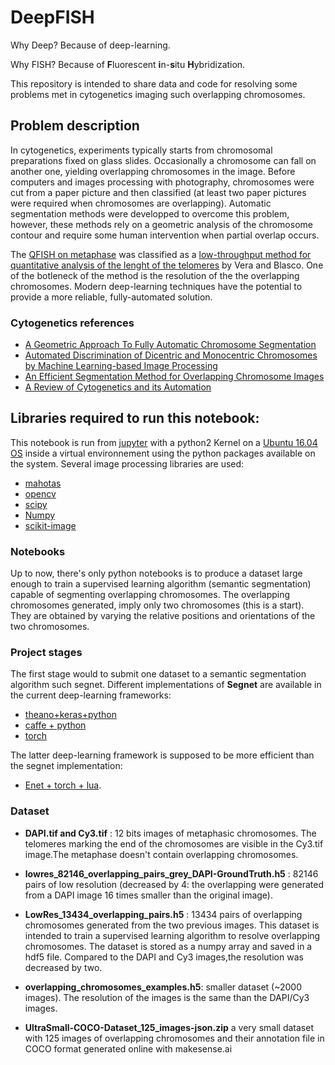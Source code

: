 # DeepFISH
Why Deep? Because of deep-learning.

Why FISH? Because of **F**luorescent **i**n-**s**itu **H**ybridization.

This repository is intended to share data and code for resolving some problems met in cytogenetics imaging such overlapping chromosomes.

## Problem description

   In cytogenetics, experiments typically starts from chromosomal preparations fixed on glass slides. Occasionally a chromosome can fall on another one, yielding overlapping chromosomes in the image. Before computers and images processing with photography, chromosomes were cut from a paper picture and then classified (at least two paper pictures were required when chromosomes are overlapping). Automatic segmentation methods were developped to overcome this problem, however, these methods rely on a geometric analysis of the chromosome contour and require some human intervention when partial overlap occurs.
   
   The [QFISH on metaphase](https://en.wikipedia.org/wiki/Q-FISH) was classified as a [low-throughput method for quantitative analysis of the lenght of the telomeres](https://www.ncbi.nlm.nih.gov/pmc/articles/PMC3409675/figure/F1/) by Vera and Blasco. One of the botleneck of the method is the resolution of the the overlapping chromosomes. 
Modern deep-learning techniques have the potential to provide a more reliable, fully-automated solution.


### Cytogenetics references
  * [A Geometric Approach To Fully Automatic Chromosome Segmentation](https://arxiv.org/abs/1112.4164)
  * [Automated Discrimination of Dicentric and Monocentric Chromosomes by Machine Learning-based Image Processing](http://biorxiv.org/content/biorxiv/early/2016/01/19/037309.full.pdf)
  * [An Efficient Segmentation Method for Overlapping Chromosome Images](http://research.ijcaonline.org/volume95/number1/pxc3894861.pdf)
  * [A Review of Cytogenetics and its Automation](http://www.scialert.net/qredirect.php?doi=jms.2007.1.18&linkid=pdf)

## Libraries required to run this notebook:

This notebook is run from [jupyter](http://jupyter.org/) with a python2 Kernel on a [Ubuntu 16.04 OS](https://www.ubuntu.com/desktop) inside a virtual environnement using the python packages available on the system. Several image processing libraries are used:

   * [mahotas](http://luispedro.org/software/mahotas/)
   * [opencv](http://opencv.org/)
   * [scipy](https://www.scipy.org/)
   * [Numpy](http://www.numpy.org/)
   * [scikit-image](http://scikit-image.org/)
    
### Notebooks

Up to now, there's only python notebooks is to produce a dataset large enough to train a supervised learning algorithm (semantic segmentation) capable of segmenting overlapping chromosomes. The overlapping chromosomes generated, imply only two chromosomes (this is a start). They are obtained by varying the relative positions and orientations of the two chromosomes.

### Project stages
The first stage would to submit one dataset to a semantic segmentation algorithm such segnet. Different  implementations of **Segnet** are available in the current deep-learning frameworks:
     
* [theano+keras+python](https://github.com/pradyu1993/segnet/blob/master/segnet.py)
* [caffe + python](https://github.com/alexgkendall/caffe-segnet)
* [torch](https://github.com/yandex/segnet-torch)

The latter deep-learning framework is supposed to be more efficient than the segnet implementation:

* [Enet + torch + lua](https://github.com/e-lab/ENet-training).

### Dataset
   * **DAPI.tif and Cy3.tif** : 12 bits images of metaphasic chromosomes. The telomeres marking the end of the chromosomes are visible in the Cy3.tif image.The metaphase doesn't contain overlapping chromosomes.
   * **lowres_82146_overlapping_pairs_grey_DAPI-GroundTruth.h5** : 82146 pairs of low resolution (decreased by 4: the overlapping were generated from a DAPI image 16 times smaller than the original image).

   * **LowRes_13434_overlapping_pairs.h5** : 13434 pairs of overlapping chromosomes generated from the two previous images. This dataset is intended to train a supervised learning algorithm to resolve overlapping chromosomes. The dataset is stored as a numpy array and saved in a hdf5 file. Compared to the DAPI and Cy3 images,the resolution was decreased by two.
   * **overlapping_chromosomes_examples.h5**: smaller dataset (~2000 images). The resolution of the images is the same than the DAPI/Cy3 images.
   * **UltraSmall-COCO-Dataset_125_images-json.zip** a very small dataset with 125 images of overlapping chromosomes and their annotation file in COCO format generated online with makesense.ai
